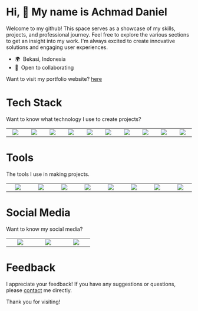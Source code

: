 Hi, 👋 My name is Achmad Daniel
=============================================================================================================================

Welcome to my github! This space serves as a showcase of my skills, projects, and professional journey. Feel free to explore the various sections to get an insight into my work. I'm always excited to create innovative solutions and engaging user experiences.

* 🌍  Bekasi, Indonesia
* 🤝  Open to collaborating

Want to visit my portfolio website? [here](https://portfolio-achmad-daniel.vercel.app/)

# Tech Stack

Want to know what technology I use to create projects?

<p align="center">
  <table width="100">
    <tr>
      <td align="center" width="60">
        <img src="https://img.icons8.com/?size=100&id=uJM6fQYqDaZK&format=png&color=000000"/>
      </td>
      <td align="center" width="60">
        <img src="https://img.icons8.com/?size=100&id=13679&format=png&color=000000"/>
      </td>
      <td align="center" width="60">
        <img src="https://img.icons8.com/?size=100&id=ZoxjA0jZDdFZ&format=png&color=000000"/>
      </td>
      <td align="center" width="60">
        <img src="https://img.icons8.com/?size=100&id=7I3BjCqe9rjG&format=png&color=000000"/>
      </td>
      <td align="center" width="60">
        <img src="https://img.icons8.com/?size=100&id=bzf0DqjXFHIW&format=png&color=000000"/>
      </td>
      <td align="center" width="60">
        <img src="https://img.icons8.com/?size=100&id=40669&format=png&color=000000"/>
      </td>
      <td align="center" width="60">
        <img src="https://img.icons8.com/?size=100&id=Of4lZV2lwBQI&format=png&color=000000"/>
      </td>
      <td align="center" width="60">
        <img src="https://img.icons8.com/?size=100&id=MWiBjkuHeMVq&format=png&color=000000"/>
      </td>
      <td align="center" width="60">
        <img src="https://img.icons8.com/?size=100&id=x7XMNGh2vdqA&format=png&color=000000"/>
      </td>
      <td align="center" width="60">
        <img src="https://img.icons8.com/?size=100&id=7AFcZ2zirX6Y&format=png&color=000000"/>
      </td>
    </tr>
  </table>
</p>

# Tools

The tools I use in making projects.

<p align="center">
  <table width="100">
    <tr>
      <td align="center" width="60">
        <img src="https://img.icons8.com/?size=100&id=9OGIyU8hrxW5&format=png&color=000000"/>
      </td>
      <td align="center" width="60">
        <img src="https://img.icons8.com/?size=100&id=04OFrkjznvcd&format=png&color=000000"/>
      </td>
      <td align="center" width="60">
        <img src="https://img.icons8.com/?size=100&id=Of4lZV2lwBQI&format=png&color=000000"/>
      </td>
      <td align="center" width="60">
        <img src="https://img.icons8.com/?size=100&id=W0YEwBDDfTeu&format=png&color=000000"/>
      </td>
      <td align="center" width="60">
        <img src="https://img.icons8.com/?size=100&id=iWw83PVcBpLw&format=png&color=000000"/>
      </td>
      <td align="center" width="60">
        <img src="https://img.icons8.com/?size=100&id=20906&format=png&color=000000"/>
      </td>
      <td align="center" width="60">
        <img src="https://img.icons8.com/?size=100&id=AZOZNnY73haj&format=png&color=000000"/>
      </td>
      <td align="center" width="60">
        <img src="https://img.icons8.com/?size=100&id=6RHskkZGRABM&format=png&color=000000"/>
      </td>
    </tr>
  </table>
</p>

# Social Media

Want to know my social media?

<p align="center">
  <table width="100">
    <tr>
      <td align="center" width="60">
        <a href="https://x.com/achmaddaniel24"><img src="https://img.icons8.com/?size=100&id=ClbD5JTFM7FA&format=png&color=000000"/></a>
      </td>
      <td align="center" width="60">
        <a href="https://www.instagram.com/niel.dev_"><img src="https://img.icons8.com/fluency/96/000000/instagram-new.png"/></a>
      </td>
      <td align="center" width="60">
        <a href="https://youtube.com/@kudanil24"><img src="https://upload.wikimedia.org/wikipedia/commons/0/09/YouTube_full-color_icon_%282017%29.svg"/></a>
      </td>
    </tr>
  </table>
</p>

# Feedback

I appreciate your feedback! If you have any suggestions or questions, please [contact](mailto:achmad24daniel@gmail.com) me directly.

Thank you for visiting!
